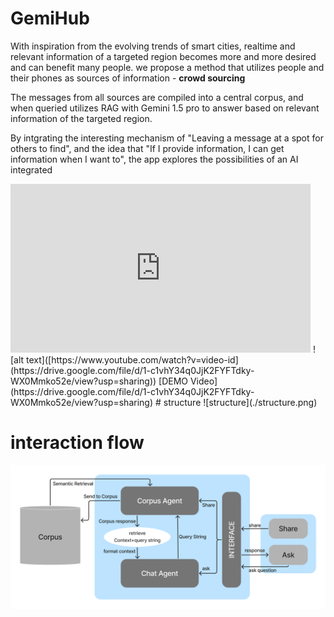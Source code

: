 
# GemiHub
With inspiration from the evolving trends of smart cities, realtime and relevant information of a targeted region becomes more and more desired and can benefit many people. 
we propose a method that utilizes people and their phones as sources of information - **crowd sourcing**

The messages from all sources are compiled into a central corpus, and when queried utilizes RAG with Gemini 1.5 pro to answer based on relevant information of the targeted region.

By intgrating the interesting mechanism of "Leaving a message at a spot for others to find", and the idea that "If I provide information, I can get information when I want to", the app explores the possibilities of an AI integrated

<iframe src="https://drive.google.com/file/d/1-c1vhY34q0JjK2FYFTdky-WX0Mmko52e/view?usp=sharing" width="480" height="270" frameBorder="0" class="giphy-embed" allowFullScreen></iframe>
![alt text]([https://www.youtube.com/watch?v=video-id](https://drive.google.com/file/d/1-c1vhY34q0JjK2FYFTdky-WX0Mmko52e/view?usp=sharing))
[DEMO Video](https://drive.google.com/file/d/1-c1vhY34q0JjK2FYFTdky-WX0Mmko52e/view?usp=sharing)
# structure
![structure](./structure.png)

# interaction flow
![interaction](./interaction_flow.png)


